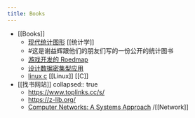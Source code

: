 ```yaml
---
title: Books
---
```


- [[Books]]
	- [现代统计图形](https://bookdown.org/xiangyun/msg/) [[统计学]]
	- #这是谢益辉跟他们的朋友们写的一份公开的统计图书
	- [游戏开发的 Roedmap](https://miloyip.github.io/game-programmer/game-programmer-zh-cn.pdf)
	- [设计数据密集型应用](http://ddia.vonng.com/#/)
	- [linux c](https://akaedu.github.io/book/index.html) [[Linux]] [[C]]
- [[找书网站]]
  collapsed:: true
	- https://www.toplinks.cc/s/
	- https://z-lib.org/
	- [Computer Networks: A Systems Approach](https://book.systemsapproach.org/index.html#) /[[Network]]